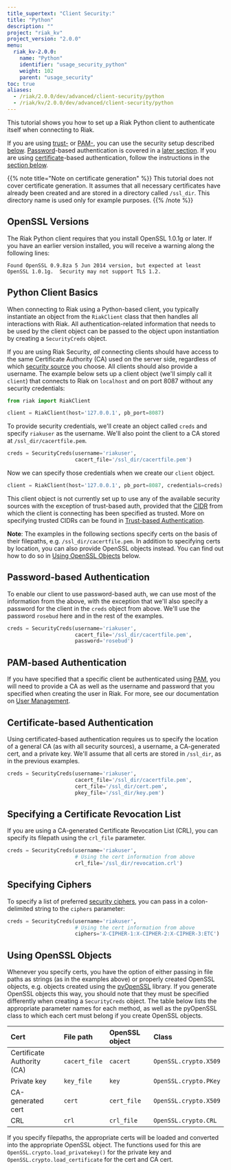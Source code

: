```yaml
---
title_supertext: "Client Security:"
title: "Python"
description: ""
project: "riak_kv"
project_version: "2.0.0"
menu:
  riak_kv-2.0.0:
    name: "Python"
    identifier: "usage_security_python"
    weight: 102
    parent: "usage_security"
toc: true
aliases:
  - /riak/2.0.0/dev/advanced/client-security/python
  - /riak/kv/2.0.0/dev/advanced/client-security/python
---
```


This tutorial shows you how to set up a Riak Python client to
authenticate itself when connecting to Riak.

If you are using [trust-](/riak/kv/2.0.0/using/security/managing-sources/) or [PAM-](/riak/kv/2.0.0/using/security/managing-sources/#pam-based-authentication), you can use the security
setup described [below](#python-client-basics). [Password](/riak/kv/2.0.0/using/security/managing-sources/#password-based-authentication)-based authentication is covered
in a [later section](#password-based-authentication). If you are using
[certificate](/riak/kv/2.0.0/using/security/managing-sources/#certificate-based-authentication)-based authentication, follow
the instructions in the [section below](#certificate-based-authentication).

{{% note title="Note on certificate generation" %}}
This tutorial does not cover certificate generation. It assumes that all
necessary certificates have already been created and are stored in a directory
called `/ssl_dir`. This directory name is used only for example purposes.
{{% /note %}}

## OpenSSL Versions

The Riak Python client requires that you install OpenSSL 1.0.1g or
later. If you have an earlier version installed, you will receive a
warning along the following lines:

```
Found OpenSSL 0.9.8za 5 Jun 2014 version, but expected at least OpenSSL 1.0.1g.  Security may not support TLS 1.2.
```

## Python Client Basics

When connecting to Riak using a Python-based client, you typically
instantiate an object from the `RiakClient` class that then handles all
interactions with Riak. All authentication-related information that
needs to be used by the client object can be passed to the object upon
instantiation by creating a `SecurityCreds` object.

If you are using Riak Security, _all_ connecting clients should have
access to the same Certificate Authority (CA) used on the server side,
regardless of which [security source](/riak/kv/2.0.0/using/security/managing-sources/) you
choose. All clients should also provide a username. The example below
sets up a client object (we'll simply call it `client`) that connects to
Riak on `localhost` and on port 8087 without any security credentials:

```python
from riak import RiakClient

client = RiakClient(host='127.0.0.1', pb_port=8087)
```

To provide security credentials, we'll create an object called `creds`
and specify `riakuser` as the username. We'll also point the client to a
CA stored at `/ssl_dir/cacertfile.pem`.

```python
creds = SecurityCreds(username='riakuser',
                      cacert_file='/ssl_dir/cacertfile.pem')
```

Now we can specify those credentials when we create our `client` object.

```python
client = RiakClient(host='127.0.0.1', pb_port=8087, credentials=creds)
```

This client object is not currently set up to use any of the
available security sources with the exception of trust-based auth,
provided that the
[CIDR](http://en.wikipedia.org/wiki/Classless_Inter-Domain_Routing) from
which the client is connecting has been specified as trusted. More on
specifying trusted CIDRs can be found in [Trust-based
Authentication](/riak/kv/2.0.0/using/security/managing-sources/#Trust-based-Authentication).

**Note**: The examples in the following sections specify certs on the
basis of their filepaths, e.g. `/ssl_dir/cacertfile.pem`. In addition to
specifying certs by location, you can also provide OpenSSL objects
instead. You can find out how to do so in [Using OpenSSL Objects](#using-openssl-objects) below.

## Password-based Authentication

To enable our client to use password-based auth, we can use most of the
information from the above, with the exception that we'll also specify a
password for the client in the `creds` object from above. We'll use the
password `rosebud` here and in the rest of the examples.

```python
creds = SecurityCreds(username='riakuser',
                      cacert_file='/ssl_dir/cacertfile.pem',
                      password='rosebud')
```

## PAM-based Authentication

If you have specified that a specific client be authenticated using
[PAM](/riak/kv/2.0.0/using/security/managing-sources/#pam-based-authentication), you will
need to provide a CA as well as the username and password that you
specified when creating the user in Riak. For more, see our
documentation on [User Management](/riak/kv/2.0.0/using/security/basics/#user-management).

## Certificate-based Authentication

Using certificated-based authentication requires us to specify the
location of a general CA (as with all security sources), a username, a
CA-generated cert, and a private key. We'll assume that all certs are
stored in `/ssl_dir`, as in the previous examples.

```python
creds = SecurityCreds(username='riakuser',
                      cacert_file='/ssl_dir/cacertfile.pem',
                      cert_file='/ssl_dir/cert.pem',
                      pkey_file='/ssl_dir/key.pem')
```

## Specifying a Certificate Revocation List

If you are using a CA-generated Certificate Revocation List (CRL), you
can specify its filepath using the `crl_file` parameter.

```python
creds = SecurityCreds(username='riakuser',
                      # Using the cert information from above
                      crl_file='/ssl_dir/revocation.crl')
```

## Specifying Ciphers

To specify a list of preferred [security ciphers](/riak/kv/2.0.0/using/security/basics/#security-ciphers), you can pass in a colon-delimited
string to the `ciphers` parameter:

```python
creds = SecurityCreds(username='riakuser',
                      # Using the cert information from above
                      ciphers='X-CIPHER-1:X-CIPHER-2:X-CIPHER-3:ETC')
```

## Using OpenSSL Objects

Whenever you specify certs, you have the option of either passing in
file paths as strings (as in the examples above) or properly created
OpenSSL objects, e.g. objects created using the
[pyOpenSSL](https://pyopenssl.readthedocs.org/en/latest/) library. If
you generate OpenSSL objects this way, you should note that they must
be specified differently when creating a `SecurityCreds` object. The
table below lists the appropriate parameter names for each method, as
well as the pyOpenSSL class to which each cert must belong if you create
OpenSSL objects.

Cert | File path | OpenSSL object | Class
:----|:----------|:---------------|:-----
Certificate Authority (CA) | `cacert_file` | `cacert` | `OpenSSL.crypto.X509`
Private key | `key_file` | `key` | `OpenSSL.crypto.PKey`
CA-generated cert | `cert` | `cert_file` | `OpenSSL.crypto.X509`
CRL | `crl` | `crl_file` | `OpenSSL.crypto.CRL`

If you specify filepaths, the appropriate certs will be loaded and
converted into the appropriate OpenSSL object. The functions used for
this are `OpenSSL.crypto.load_privatekey()` for the private key and
`OpenSSL.crypto.load_certificate` for the cert and CA cert.
